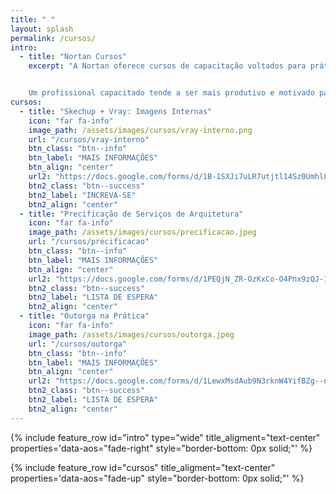 ```yaml
---
title: " "
layout: splash
permalink: /cursos/
intro:
  - title: "Nortan Cursos"
    excerpt: "A Nortan oferece cursos de capacitação voltados para prática profissional em arquitetura e engenharias. Nosso objetivo é aprimorar os conhecimentos e impulsionar a vida profissional dos nossos alunos e, para isso, oferecemos cursos rápidos, com alta carga de conhecimento e ministrados por profissionais experientes e atuantes no mercado de trabalho.


    Um profissional capacitado tende a ser mais produtivo e motivado para alcançar metas e objetivos mais desafiadores. __Venha aprender com a gente__."
cursos:
  - title: "Skechup + Vray: Imagens Internas"
    icon: "far fa-info"
    image_path: /assets/images/cursos/vray-interno.png
    url: "/cursos/vray-interno"
    btn_class: "btn--info"
    btn_label: "MAIS INFORMAÇÕES"
    btn_align: "center"
    url2: "https://docs.google.com/forms/d/1B-1SXJi7uLR7utjtl14Sz0Umhl848wfKGjTX6U5xya4"
    btn2_class: "btn--success"
    btn2_label: "INCREVA-SE"
    btn2_align: "center"
  - title: "Precificação de Serviços de Arquitetura"
    icon: "far fa-info"
    image_path: /assets/images/cursos/precificacao.jpeg
    url: "/cursos/precificacao"
    btn_class: "btn--info"
    btn_label: "MAIS INFORMAÇÕES"
    btn_align: "center"
    url2: "https://docs.google.com/forms/d/1PEQjN_ZR-OzKxCo-O4Pnx9zQJ-1p2sDkohXyViTUaIY"
    btn2_class: "btn--success"
    btn2_label: "LISTA DE ESPERA"
    btn2_align: "center"
  - title: "Outorga na Prática"
    icon: "far fa-info"
    image_path: /assets/images/cursos/outorga.jpeg
    url: "/cursos/outorga"
    btn_class: "btn--info"
    btn_label: "MAIS INFORMAÇÕES"
    btn_align: "center"
    url2: "https://docs.google.com/forms/d/1LewxMsdAub9N3rknW4YifBZg--nUWhU1db8c36aX4YI"
    btn2_class: "btn--success"
    btn2_label: "LISTA DE ESPERA"
    btn2_align: "center"
---
```


{% include feature_row id="intro" type="wide" title_aligment="text-center" properties='data-aos="fade-right" style="border-bottom: 0px solid;"' %}

{% include feature_row id="cursos" title_aligment="text-center" properties='data-aos="fade-up" style="border-bottom: 0px solid;"' %}
